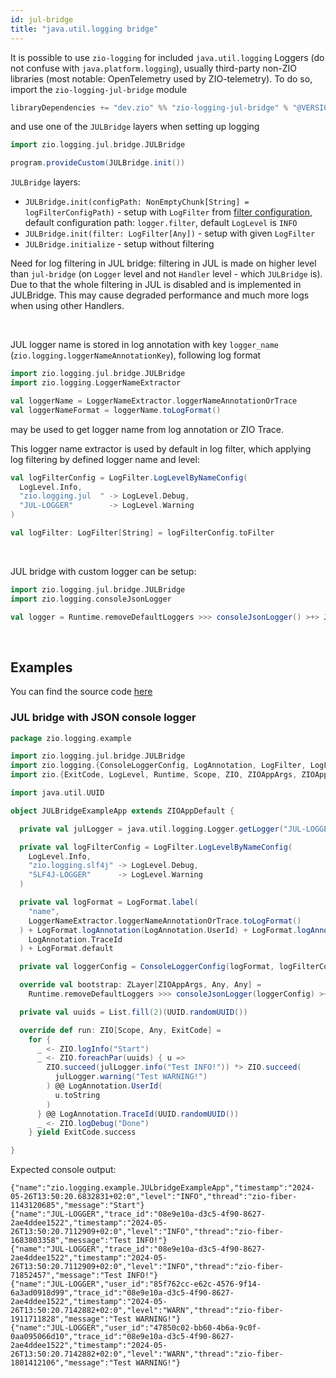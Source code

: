 ```yaml
---
id: jul-bridge
title: "java.util.logging bridge"
---
```


It is possible to use `zio-logging` for included `java.util.logging` Loggers (do not confuse with `java.platform.logging`),
usually third-party non-ZIO libraries (most notable: OpenTelemetry used by ZIO-telemetry). To do so, import the `zio-logging-jul-bridge` module
```scala
libraryDependencies += "dev.zio" %% "zio-logging-jul-bridge" % "@VERSION@"
```

and use one of the `JULBridge` layers when setting up logging

```scala
import zio.logging.jul.bridge.JULBridge

program.provideCustom(JULBridge.init())
```

`JULBridge` layers:
* `JULBridge.init(configPath: NonEmptyChunk[String] = logFilterConfigPath)` - setup with `LogFilter` from [filter configuration](log-filter.md#configuration), default configuration path: `logger.filter`, default `LogLevel` is `INFO`
* `JULBridge.init(filter: LogFilter[Any])` - setup with given `LogFilter`
* `JULBridge.initialize` - setup without filtering

Need for log filtering in JUL bridge: filtering in JUL is made on higher level than `jul-bridge` (on `Logger` level and not `Handler` level - which `JULBridge` is). Due to that the whole
filtering in JUL is disabled and is implemented in JULBridge. This may cause degraded performance and much more logs when using other Handlers.

<br/>

JUL logger name is stored in log annotation with key `logger_name` (`zio.logging.loggerNameAnnotationKey`), following log format

```scala
import zio.logging.jul.bridge.JULBridge
import zio.logging.LoggerNameExtractor

val loggerName = LoggerNameExtractor.loggerNameAnnotationOrTrace
val loggerNameFormat = loggerName.toLogFormat()
```
may be used to get logger name from log annotation or ZIO Trace.

This logger name extractor is used by default in log filter, which applying log filtering by defined logger name and level:

```scala
val logFilterConfig = LogFilter.LogLevelByNameConfig(
  LogLevel.Info,
  "zio.logging.jul  " -> LogLevel.Debug,
  "JUL-LOGGER"        -> LogLevel.Warning
)

val logFilter: LogFilter[String] = logFilterConfig.toFilter
```
<br/>


JUL bridge with custom logger can be setup:

```scala
import zio.logging.jul.bridge.JULBridge
import zio.logging.consoleJsonLogger

val logger = Runtime.removeDefaultLoggers >>> consoleJsonLogger() >+> JULBridge.init()
```

<br/>

## Examples

You can find the source code [here](https://github.com/zio/zio-logging/tree/master/examples)

### JUL bridge with JSON console logger

[//]: # (TODO: make snippet type-checked using mdoc)


```scala
package zio.logging.example

import zio.logging.jul.bridge.JULBridge
import zio.logging.{ConsoleLoggerConfig, LogAnnotation, LogFilter, LogFormat, LoggerNameExtractor, consoleJsonLogger}
import zio.{ExitCode, LogLevel, Runtime, Scope, ZIO, ZIOAppArgs, ZIOAppDefault, ZLayer}

import java.util.UUID

object JULBridgeExampleApp extends ZIOAppDefault {

  private val julLogger = java.util.logging.Logger.getLogger("JUL-LOGGER")

  private val logFilterConfig = LogFilter.LogLevelByNameConfig(
    LogLevel.Info,
    "zio.logging.slf4j" -> LogLevel.Debug,
    "SLF4J-LOGGER"      -> LogLevel.Warning
  )

  private val logFormat = LogFormat.label(
    "name",
    LoggerNameExtractor.loggerNameAnnotationOrTrace.toLogFormat()
  ) + LogFormat.logAnnotation(LogAnnotation.UserId) + LogFormat.logAnnotation(
    LogAnnotation.TraceId
  ) + LogFormat.default

  private val loggerConfig = ConsoleLoggerConfig(logFormat, logFilterConfig)

  override val bootstrap: ZLayer[ZIOAppArgs, Any, Any] =
    Runtime.removeDefaultLoggers >>> consoleJsonLogger(loggerConfig) >+> JULBridge.init(loggerConfig.toFilter)

  private val uuids = List.fill(2)(UUID.randomUUID())

  override def run: ZIO[Scope, Any, ExitCode] =
    for {
      _ <- ZIO.logInfo("Start")
      _ <- ZIO.foreachPar(uuids) { u =>
        ZIO.succeed(julLogger.info("Test INFO!")) *> ZIO.succeed(
          julLogger.warning("Test WARNING!")
        ) @@ LogAnnotation.UserId(
          u.toString
        )
      } @@ LogAnnotation.TraceId(UUID.randomUUID())
      _ <- ZIO.logDebug("Done")
    } yield ExitCode.success

}
```

Expected console output:
```
{"name":"zio.logging.example.JULbridgeExampleApp","timestamp":"2024-05-26T13:50:20.6832831+02:0","level":"INFO","thread":"zio-fiber-1143120685","message":"Start"}
{"name":"JUL-LOGGER","trace_id":"08e9e10a-d3c5-4f90-8627-2ae4ddee1522","timestamp":"2024-05-26T13:50:20.7112909+02:0","level":"INFO","thread":"zio-fiber-1683803358","message":"Test INFO!"}
{"name":"JUL-LOGGER","trace_id":"08e9e10a-d3c5-4f90-8627-2ae4ddee1522","timestamp":"2024-05-26T13:50:20.7112909+02:0","level":"INFO","thread":"zio-fiber-71852457","message":"Test INFO!"}
{"name":"JUL-LOGGER","user_id":"85f762cc-e62c-4576-9f14-6a3ad0918d99","trace_id":"08e9e10a-d3c5-4f90-8627-2ae4ddee1522","timestamp":"2024-05-26T13:50:20.7142882+02:0","level":"WARN","thread":"zio-fiber-1911711828","message":"Test WARNING!"}
{"name":"JUL-LOGGER","user_id":"47850c02-bb60-4b6a-9c0f-0aa095066d10","trace_id":"08e9e10a-d3c5-4f90-8627-2ae4ddee1522","timestamp":"2024-05-26T13:50:20.7142882+02:0","level":"WARN","thread":"zio-fiber-1801412106","message":"Test WARNING!"}
```